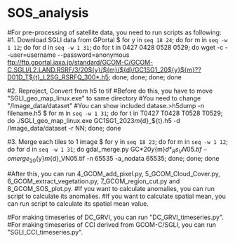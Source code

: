 # SOS_analysis
#For pre-processing of satellite data, you need to run scripts as following:
#1. Download SGLI data from GPortal
$ for y in `seq 18 24`; do for m in `seq -w 1 12`; do for d in `seq -w 1 31`; do for t in 0427 0428 0528 0529; do wget -c --user=username --password=anonymous ftp://ftp.gportal.jaxa.jp/standard/GCOM-C/GCOM-C.SGLI/L2.LAND.RSRF/3/20${y}/${m}/${d}/GC1SG1_20${y}${m}??D01D_T${t}_L2SG_RSRFQ_300*.h5; done; done; done; done

#2. Reproject, Convert from h5 to tif
#Before do this, you have to move "SGLI_geo_map_linux.exe" to same directory
#You need to change "/Image_data/dataset" 
#You can show included datase.>h5dump -n filename.h5
$ for m in `seq -w 1 31`; do for t in T0427 T0428 T0528 T0529; do ./SGLI_geo_map_linux.exe GC1SG1_2023${m}${d}_${t}.h5 -d /Image_data/dataset -r NN; done; done

#3. Merge each tiles to 1 image
$ for y in `seq 18 23`; do for m in `seq -w 1 12`; do for d in `seq -w 1 31`; do gdal_merge.py GC*20${y}${m}${d}*_Rs_VN05.tif -o merge_20${y}${m}${d}_VN05.tif -n 65535 -a_nodata 65535; done; done; done

#After this, you can run 4_GCOM_add_pixel.py, 5_GCOM_Cloud_Cover.py, 6_GCOM_extract_vegetation.py, 7_GCOM_region_cut.py and 8_GCOM_SOS_plot.py.
#If you want to calculate anomalies, you can run script to calculate its anomalies.
#If you want to calculate spatial mean, you can run script to calculate its spatial mean value.


#For making timeseries of DC_GRVI, you can run "DC_GRVI_timeseries.py".
#For making timeseries of CCI derived from GCOM-C/SGLI, you can run "SGLI_CCI_timeseries.py".
